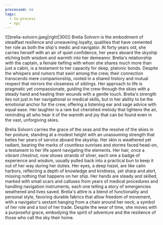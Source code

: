 ```yaml
---
processed: no
tags:
  - to-process
  - npc
---
```

![[brelia-solvorn.jpeg|right|300]]
Brelia Solvorn is the embodiment of steadfast resilience and unwavering loyalty, qualities that have cemented her role as both the ship's medic and navigator. At forty years old, she carries herself with an air of quiet confidence, her years aboard the skyship etching both wisdom and warmth into her demeanor. Brelia's relationship with the captain, a female tiefling with whom she shares much more than just a cabin, is a testament to her capacity for deep, platonic bonds. Despite the whispers and rumors that swirl among the crew, their connection transcends mere companionship, rooted in a shared history and mutual respect that mirrors the closeness of siblings. Her approach to life is pragmatic yet compassionate, guiding the crew through the skies with a steady hand and healing their wounds with a gentle touch. Brelia's strength lies not just in her navigational or medical skills, but in her ability to be the emotional anchor for the crew, offering a listening ear and sage advice with equal ease. Her laughter is a rare but cherished melody that lightens the air, reminding all who hear it of the warmth and joy that can be found even in the vast, unforgiving skies.

Brelia Solvorn carries the grace of the seas and the resolve of the skies in her posture, standing at a modest height with an unassuming strength that belies her years of service aboard the skyship. Her skin is weathered yet radiant, bearing the marks of countless sunrises and storms faced head-on, a testament to her life spent navigating the elements. Her hair, once a vibrant chestnut, now shows strands of silver, each one a badge of experience and wisdom, usually pulled back into a practical bun to keep it out of her way during her duties. Her eyes, a deep hazel, are like calm harbors, reflecting a depth of knowledge and kindness, yet sharp and alert, missing nothing that happens on her ship. Her hands are steady and skilled, marked with small scars and calluses from years of medical procedures and handling navigation instruments, each one telling a story of emergencies weathered and lives saved. Brelia's attire is a blend of functionality and personal style, favoring durable fabrics that allow freedom of movement, with a navigator's sextant hanging from a chain around her neck, a symbol of her role and a tool of her trade. Despite the wear of time, she moves with a purposeful grace, embodying the spirit of adventure and the resilience of those who call the sky their home.